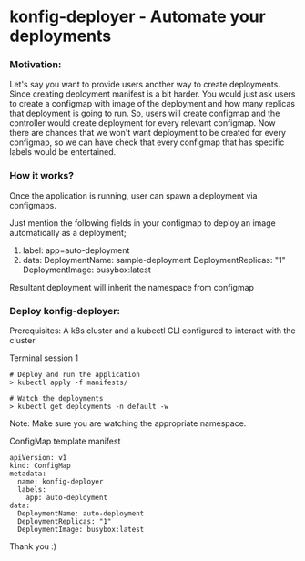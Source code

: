 # konfig-deployer - Automate your deployments

### Motivation: 

Let's say you want to provide users another way to create deployments. Since creating deployment manifest is a bit harder. You would just ask users to create a configmap with image of the deployment and how many replicas that deployment is going to run. So, users will create configmap and the controller would create deployment for every relevant configmap. Now there are chances that we won't want deployment to be created for every configmap, so we can have check that every configmap that has specific labels would be entertained.

### How it works?

Once the application is running, user can spawn a deployment via configmaps. 

Just mention the following fields in your configmap to deploy an image automatically as a deployment;
1. label: app=auto-deployment
2. data: 
  DeploymentName: sample-deployment
  DeploymentReplicas: "1"
  DeploymentImage: busybox:latest

Resultant deployment will inherit the namespace from configmap

### Deploy konfig-deployer:

Prerequisites: A k8s cluster and a kubectl CLI configured to interact with the cluster

Terminal session 1

``` {.sourceCode .bash}
# Deploy and run the application
> kubectl apply -f manifests/

# Watch the deployments
> kubectl get deployments -n default -w
```
Note: Make sure you are watching the appropriate namespace.

ConfigMap template manifest

``` {.sourceCode .bash}
apiVersion: v1
kind: ConfigMap
metadata:
  name: konfig-deployer
  labels:
    app: auto-deployment
data:
  DeploymentName: auto-deployment
  DeploymentReplicas: "1"
  DeploymentImage: busybox:latest

```

Thank you :)
